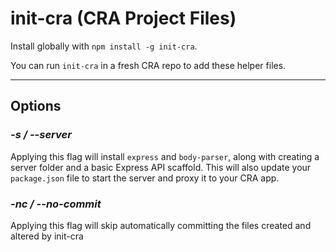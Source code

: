# init-cra (CRA Project Files)

Install globally with `npm install -g init-cra`.

You can run `init-cra` in a fresh CRA repo to add these helper files.

---

## Options

### **_-s / --server_**

Applying this flag will install `express` and `body-parser`, along with creating a server folder and a basic Express API scaffold. This will also update your `package.json` file to start the server and proxy it to your CRA app.

### **_-nc / --no-commit_**

Applying this flag will skip automatically committing the files created and altered by init-cra
